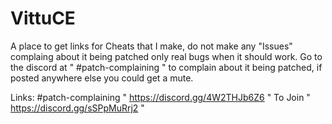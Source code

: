 # VittuCE

A place to get links for Cheats that I make, do not make any "Issues" complaing about it being patched only real bugs when it should work. 
Go to the discord at " #patch-complaining  " to complain about it being patched, if posted anywhere else you could get a mute.


Links:
#patch-complaining " https://discord.gg/4W2THJb6Z6 "
To Join " https://discord.gg/sSPpMuRrj2 "
